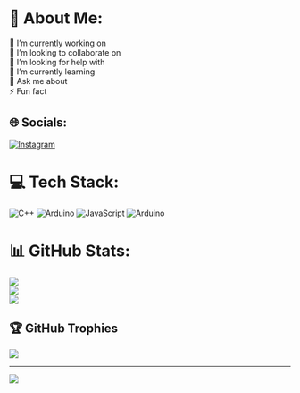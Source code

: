 # 💫 About Me:
🔭 I’m currently working on<br>👯 I’m looking to collaborate on<br>🤝 I’m looking for help with<br>🌱 I’m currently learning<br>💬 Ask me about<br>⚡ Fun fact


## 🌐 Socials:
[![Instagram](https://img.shields.io/badge/Instagram-%23E4405F.svg?logo=Instagram&logoColor=white)](https://instagram.com/zar_store) 

# 💻 Tech Stack:
![C++](https://img.shields.io/badge/c++-%2300599C.svg?style=for-the-badge&logo=c%2B%2B&logoColor=white) ![Arduino](https://img.shields.io/badge/-Arduino-00979D?style=for-the-badge&logo=Arduino&logoColor=white) ![JavaScript](https://img.shields.io/badge/javascript-%23323330.svg?style=for-the-badge&logo=javascript&logoColor=%23F7DF1E) ![Arduino](https://img.shields.io/badge/-Arduino-00979D?style=for-the-badge&logo=Arduino&logoColor=white)
# 📊 GitHub Stats:
![](https://github-readme-stats.vercel.app/api?username=zarr-code-er&theme=dark&hide_border=false&include_all_commits=true&count_private=true)<br/>
![](https://nirzak-streak-stats.vercel.app/?user=zarr-code-er&theme=dark&hide_border=false)<br/>
![](https://github-readme-stats.vercel.app/api/top-langs/?username=zarr-code-er&theme=dark&hide_border=false&include_all_commits=true&count_private=true&layout=compact)

## 🏆 GitHub Trophies
![](https://github-profile-trophy.vercel.app/?username=zarr-code-er&theme=radical&no-frame=false&no-bg=true&margin-w=4)

---
[![](https://visitcount.itsvg.in/api?id=zarr-code-er&icon=0&color=0)](https://visitcount.itsvg.in)

<!-- Proudly created with GPRM ( https://gprm.itsvg.in ) -->
